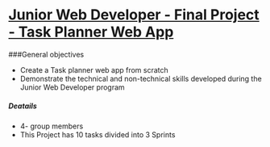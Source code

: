 # <ins>Junior Web Developer - Final Project - Task Planner Web App</ins>

###General objectives
 * Create a Task planner web app from scratch
 * Demonstrate the technical and non-technical skills developed during the Junior Web Developer program
 
 ##### Deatails
  * 4- group members 
  * This Project has 10 tasks divided into 3 Sprints
